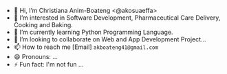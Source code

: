 - 👋 Hi, I’m Christiana Anim-Boateng <@akosuaeffa>
- 👀 I’m interested in Software Development, Pharmaceutical Care Delivery, Cooking and Baking.
- 🌱 I’m currently learning  Python Programming Language.
- 💞️ I’m looking to collaborate on Web and App Development Project...
- 📫 How to reach me [Email] `akboateng41@gmail.com`
- 😄 Pronouns: ...
- ⚡ Fun fact: I'm not fun ...

<!---
akosuaeffa/akosuaeffa is a ✨ special ✨ repository because its `README.md` (this file) appears on your GitHub profile.
You can click the Preview link to take a look at your changes.
--->
